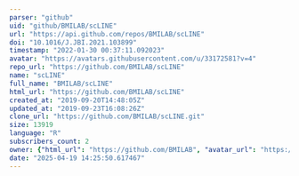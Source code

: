 ```yaml
---
parser: "github"
uid: "github/BMILAB/scLINE"
url: "https://api.github.com/repos/BMILAB/scLINE"
doi: "10.1016/J.JBI.2021.103899"
timestamp: "2022-01-30 00:37:11.092023"
avatar: "https://avatars.githubusercontent.com/u/33172581?v=4"
repo_url: "https://github.com/BMILAB/scLINE"
name: "scLINE"
full_name: "BMILAB/scLINE"
html_url: "https://github.com/BMILAB/scLINE"
created_at: "2019-09-20T14:48:05Z"
updated_at: "2019-09-23T16:08:26Z"
clone_url: "https://github.com/BMILAB/scLINE.git"
size: 13919
language: "R"
subscribers_count: 2
owner: {"html_url": "https://github.com/BMILAB", "avatar_url": "https://avatars.githubusercontent.com/u/33172581?v=4", "login": "BMILAB", "type": "User"}
date: "2025-04-19 14:25:50.617467"
---
```

